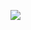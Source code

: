 ![](http://www.plantuml.com/plantuml/proxy?cache=no&src=https://raw.githubusercontent.com/oleksandrblazhko/ai-213-borovik/laboratory-work-7/2-SoftwareDesign/2.7-PlantUML/UML-Deployment.puml)

